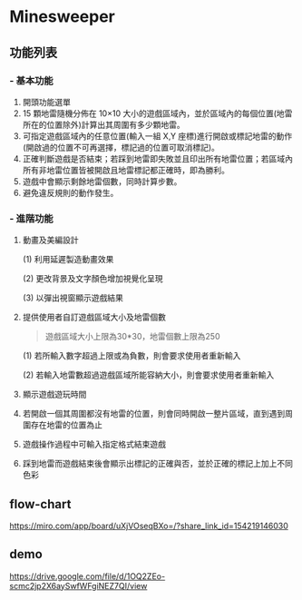 # Minesweeper

## 功能列表
### - **基本功能**
1. 開頭功能選單
2. 15 顆地雷隨機分佈在 10×10 大小的遊戲區域內，並於區域內的每個位置(地雷所在的位置除外)計算出其周圍有多少顆地雷。
3. 可指定遊戲區域內的任意位置(輸入一組 X,Y 座標)進行開啟或標記地雷的動作(開啟過的位置不可再選擇，標記過的位置可取消標記)。
4. 正確判斷遊戲是否結束；若踩到地雷即失敗並且印出所有地雷位置；若區域內所有非地雷位置皆被開啟且地雷標記都正確時，即為勝利。
5. 遊戲中會顯示剩餘地雷個數，同時計算步數。
6. 避免違反規則的動作發生。




### - **進階功能**
1. 動畫及美編設計


   (1) 利用延遲製造動畫效果


   (2) 更改背景及文字顏色增加視覺化呈現


   (3) 以彈出視窗顯示遊戲結果

   
   
2. 提供使用者自訂遊戲區域大小及地雷個數
   > 遊戲區域大小上限為30*30，地雷個數上限為250


   (1) 若所輸入數字超過上限或為負數，則會要求使用者重新輸入

   
   (2) 若輸入地雷數超過遊戲區域所能容納大小，則會要求使用者重新輸入
   
3. 顯示遊戲遊玩時間
4. 若開啟一個其周圍都沒有地雷的位置，則會同時開啟一整片區域，直到遇到周圍存在地雷的位置為止
5. 遊戲操作過程中可輸入指定格式結束遊戲
6. 踩到地雷而遊戲結束後會顯示出標記的正確與否，並於正確的標記上加上不同色彩



## flow-chart
https://miro.com/app/board/uXjVOseqBXo=/?share_link_id=154219146030


## demo
https://drive.google.com/file/d/1OQ2ZEo-scmc2jp2X6aySwfWFgiNEZ7QI/view
